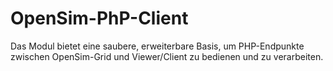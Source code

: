 # OpenSim-PhP-Client
Das Modul bietet eine saubere, erweiterbare Basis, um PHP-Endpunkte zwischen OpenSim-Grid und Viewer/Client zu bedienen und zu verarbeiten.
